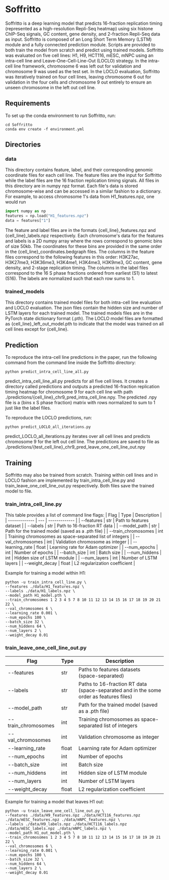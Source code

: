 # Soffritto
Soffritto is a deep learning model that predicts 16-fraction replication timing (represented as a high-resolution Repli-Seq heatmap) using six histone ChIP-Seq signals, GC content, gene density, and 2-fraction Repli-Seq data as input. Soffritto is composed of an Long Short Term Memory (LSTM) module and a fully connected prediction module. Scripts are provided to both train the model from scratch and predict using trained models. Soffritto was evaluated on five cell lines: H1, H9, HCT116, mESC, mNPC using an intra-cell line and Leave-One-Cell-Line-Out (LOCLO) strategy. In the intra-cell line framework, chromosome 6 was left out for validation and chromosome 9 was used as the test set. In the LOCLO evaluation, Soffritto was iteratively trained on four cell lines, leaving chromosome 6 out for validation in the four cells and chromosome 9 out entirely to ensure an unseen chromosome in the left out cell line.

## Requirements
To set up the conda environment to run Soffritto, run:
```
cd Soffritto
conda env create -f environment.yml
```

## Directories 
### data
This directory contains feature, label, and their corresponding genomic coordinate files for each cell line. The feature files are the input for Soffritto while the label files are the 16 fraction replication timing signals. All files in this directory are in numpy npz format. Each file's data is stored chromosome-wise and can be accessed in a similar fashion to a dictionary. For example, to access chromosome 1's data from H1_features.npz, one would run 
```python
import numpy as np
features = np.load("H1_features.npz")
data = features["1"]
```
The feature and label files are in the formats {cell_line}_features.npz and {cell_line}_labels.npz respectively. Each chromosome's data for the features and labels is a 2D numpy array where the rows correspond to genomic bins of size 50kb. The coordinates for these bins are provided in the same order in the {cell_line}_coordinates.bedgraph files. The columns in the feature files correspond to the following features in this order: H3K27ac, H3K27me3, H3K36me3, H3K4me1, H3K4me3, H3K9me3, GC content, gene density, and 2-stage replication timing. The columns in the label files correspond to the 16 S phase fractions ordered from earliest (S1) to latest (S16). The labels are normalized such that each row sums to 1.

### trained_models
This directory contains trained model files for both intra-cell line evaluation and LOCLO evaluation. The json files contain the hidden size and number of LSTM layers for each trained model. The trained models files are in the PyTorch state dictionary format (.pth). The LOCLO model files are formatted as {cell_line}_left_out_model.pth to indicate that the model was trained on all cell lines except for {cell_line}. 

## Prediction
To reproduce the intra-cell line predictions in the paper, run the following command from the command line inside the Soffritto directory: 
```
python predict_intra_cell_line_all.py
```
predict_intra_cell_line_all.py predicts for all five cell lines. It creates a directory called predictions and outputs a predicted 16-fraction replication timing heatmap for chromosome 9 for each cell line with path ./predictions/{cell_line}_chr9_pred_intra_cell_line.npy. The predicted .npy file is a (bins x S phase fraction) matrix with rows normalized to sum to 1 just like the label files. 

To reproduce the LOCLO predictions, run:
```
python predict_LOCLO_all_iterations.py
```
predict_LOCLO_all_iterations.py iterates over all cell lines and predicts chromosome 9 for the left out cell line. The predictions are saved to file as ./predictions/{test_cell_line}_chr9_pred_leave_one_cell_line_out.npy

## Training
Soffritto may also be trained from scratch. Training within cell lines and in LOCLO fashion are implemented by train_intra_cell_line.py and train_leave_one_cell_line_out.py respectively. Both files save the trained model to file.
### train_intra_cell_line.py
This table provides a list of command line flags:
| Flag  | Type | Description |
| ------------- | --- | ------------- |
| --features | str  |  Path to features dataset |
| --labels | str |    Path to 16-fraction RT data  |
| --model_path  | str  |  Path for the trained model (saved as a .pth file)  |
| --train_chromosomes  | int  | Training chromosomes as space-separated list of integers |
| --val_chromosomes  | int  | Validation chromosome as integer |
| --learning_rate  | float  | Learning rate for Adam optimizer |
| --num_epochs | int  | Number of epochs |
| --batch_size | int  | Batch size |
| --num_hiddens  | int  | Hidden size of LSTM module |
| --num_layers  | int  | Number of LSTM layers |
| --weight_decay | float  | L2 regularization coefficient |

Example for training a model within H1:
```
python -u train_intra_cell_line.py \
--features ./data/H1_features.npz \
--labels ./data/H1_labels.npz \
--model_path H1_model.pth \
--train_chromosomes 1 2 3 4 5 7 8 10 11 12 13 14 15 16 17 18 19 20 21 22 \
--val_chromosomes 6 \
--learning_rate 0.001 \
--num_epochs 100 \
--batch_size 32 \
--num_hiddens 64 \
--num_layers 2 \
--weight_decay 0.01
```

### train_leave_one_cell_line_out.py
| Flag  | Type | Description |
| ------------- | --- | ------------- |
| --features | str  |  Paths to features datasets (space-separated) |
| --labels | str |  Paths to 16-fraction RT data (space-separated and in the some order as features files)  |
| --model_path  | str  |  Path for the trained model (saved as a .pth file)  |
| --train_chromosomes | int  | Training chromosomes as space-separated list of integers |
| --val_chromosomes  | int  | Validation chromosome as integer |
| --learning_rate  | float  | Learning rate for Adam optimizer |
| --num_epochs | int  | Number of epochs |
| --batch_size | int  | Batch size |
| --num_hiddens  | int  | Hidden size of LSTM module |
| --num_layers  | int  | Number of LSTM layers |
| --weight_decay | float  | L2 regularization coefficient |

Example for training a model that leaves H1 out:
```
python -u train_leave_one_cell_line_out.py \
--features ./data/H9_features.npz ./data/HCT116_features.npz ./data/mESC_features.npz ./data/mNPC_features.npz \
--labels ./data/H9_labels.npz ./data/HCT116_labels.npz ./data/mESC_labels.npz ./data/mNPC_labels.npz \
--model_path H1_out_model.pth \
--train_chromosomes 1 2 3 4 5 7 8 10 11 12 13 14 15 16 17 18 19 20 21 22 \
--val_chromosomes 6 \
--learning_rate 0.001 \
--num_epochs 100 \
--batch_size 32 \
--num_hiddens 64 \
--num_layers 2 \
--weight_decay 0.01
```
